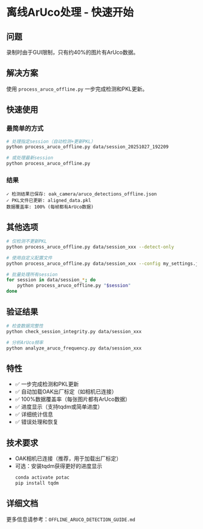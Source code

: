 # 离线ArUco处理 - 快速开始

## 问题

录制时由于GUI限制，只有约40%的图片有ArUco数据。

## 解决方案

使用 `process_aruco_offline.py` 一步完成检测和PKL更新。

## 快速使用

### 最简单的方式

```bash
# 处理指定session（自动检测+更新PKL）
python process_aruco_offline.py data/session_20251027_192209

# 或处理最新session
python process_aruco_offline.py
```

### 结果

```
✓ 检测结果已保存: oak_camera/aruco_detections_offline.json
✓ PKL文件已更新: aligned_data.pkl
数据覆盖率: 100% (每帧都有ArUco数据)
```

## 其他选项

```bash
# 仅检测不更新PKL
python process_aruco_offline.py data/session_xxx --detect-only

# 使用自定义配置文件
python process_aruco_offline.py data/session_xxx --config my_settings.json

# 批量处理所有session
for session in data/session_*; do
    python process_aruco_offline.py "$session"
done
```

## 验证结果

```bash
# 检查数据完整性
python check_session_integrity.py data/session_xxx

# 分析ArUco频率
python analyze_aruco_frequency.py data/session_xxx
```

## 特性

- ✅ 一步完成检测和PKL更新
- ✅ 自动加载OAK出厂标定（如相机已连接）
- ✅ 100%数据覆盖率（每张图片都有ArUco数据）
- ✅ 进度显示（支持tqdm或简单进度）
- ✅ 详细统计信息
- ✅ 错误处理和恢复

## 技术要求

- OAK相机已连接（推荐，用于加载出厂标定）
- 可选：安装tqdm获得更好的进度显示
  ```bash
  conda activate potac
  pip install tqdm
  ```

## 详细文档

更多信息请参考：`OFFLINE_ARUCO_DETECTION_GUIDE.md`
